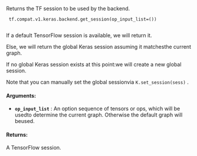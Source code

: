 Returns the TF session to be used by the backend.

```
 tf.compat.v1.keras.backend.get_session(op_input_list=())
 
```

If a default TensorFlow session is available, we will return it.

Else, we will return the global Keras session assuming it matchesthe current graph.

If no global Keras session exists at this point:we will create a new global session.

Note that you can manually set the global sessionvia  `K.set_session(sess)` .

#### Arguments:
- **`op_input_list`** : An option sequence of tensors or ops, which will be usedto determine the current graph. Otherwise the default graph will beused.


#### Returns:
A TensorFlow session.

